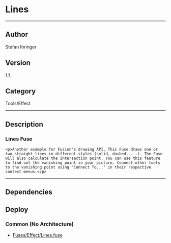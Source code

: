 # Lines
___

## Author
Stefan Ihringer

## Version
1.1

## Category
Tools/Effect

___

## Description
<h3>Lines Fuse</h3>

	<p>Another example for Fusion's drawing API. This Fuse draws one or two straight lines in different styles (solid, dashed, ...). The Fuse will also calculate the intersection point. You can use this feature to find out the vanishing point in your picture. Connect other tools to the vanishing point using "Connect To..." in their respective context menus.</p>
	
	

___

## Dependencies

## Deploy

### Common (No Architecture)

<ul>
<li><a href="https://gitlab.com/WeSuckLess/Reactor/-/blob/master/Atoms/com.StefanIhringer.Lines/Fuses/Effect/Lines.fuse?ref_type=heads">Fuses/Effect/Lines.fuse</a></li>
</ul>
